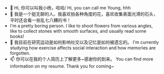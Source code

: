 - 👋 Hi, 你可以叫我小杨，哈哈/ Hi, you can call me Young, hhh
- 👀 我是一个挺无聊的人。我喜欢拍各种角度的花，喜欢收集表面光滑的石头，平时还会看一些乱七八糟的书！
-  I'm a pretty boring person. I like to shoot flowers from various angles, like to collect stones with smooth surfaces, and usually read some books!
- 🌱 我目前在研究运动是如何影响社交以及记忆是如何被遗忘的。 I'm currently studying how exercise affects social interaction and how memories are forgotten.
- 📫 你可以在我的个人简历上了解更多~感谢你的到来。  You can find more information on my resume. Thank you for coming~

<!---
Y0C0Q0/Y0C0Q0 is a ✨ special ✨ repository because its `README.md` (this file) appears on your GitHub profile.
You can click the Preview link to take a look at your changes.
--->

